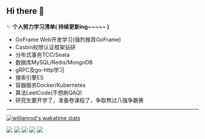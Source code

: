 ## Hi there 👋

✨ **个人努力学习清单( 持续更新ing~~~~~ )**
* GoFrame Web开发学习(强烈推荐GoFrame)
* Casbin权限认证框架钻研
* 分布式事务TCC/Seata
* 数据库MySQL/Redis/MongoDB
* gRPC及go-http学习
* 搜索引擎ES
* 容器服务Docker/Kubernetes
* 算法LeetCode(不想刷QAQ)
* 研究生要开学了，准备卷课程了，争取熬过八强争霸赛

---------------

[![willianrod's wakatime stats](https://github-readme-stats.vercel.app/api/wakatime?theme=github&username=OxCaffee)](https://github.com/anuraghazra/github-readme-stats)

<!-- <img src="https://github-readme-stats.vercel.app/api?username=OxCaffee&show_icons=true&theme=github&hide_title=false"/> -->

<!-- [![Top Langs](https://github-readme-stats.vercel.app/api/top-langs/?username=OxCaffee&theme=github&card_width=495)](https://github.com/anuraghazra/github-readme-stats) -->

<!-- <img align="right" width="150px" src="https://raw.githubusercontent.com/tal-tech/zero-doc/main/doc/images/go-zero.png"> -->

![](https://github-profile-summary-cards.vercel.app/api/cards/profile-details?username=OxCaffee&theme=github)
![](https://github-profile-summary-cards.vercel.app/api/cards/repos-per-language?username=OxCaffee&theme=github)
![](https://github-profile-summary-cards.vercel.app/api/cards/most-commit-language?username=OxCaffee&theme=github)
![](https://github-profile-summary-cards.vercel.app/api/cards/stats?username=OxCaffee&theme=github)
![](https://github-profile-summary-cards.vercel.app/api/cards/productive-time?username=OxCaffee&theme=github)



